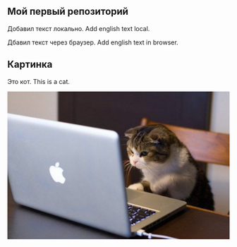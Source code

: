 ## Мой первый репозиторий

Добавил текст локально. 
Add english text local.

Дбавил текст через браузер. Add english text in browser.


## Картинка

Это кот. This is a cat.

![Это кот](cat.jpeg)